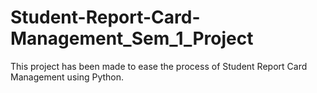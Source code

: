 # Student-Report-Card-Management_Sem_1_Project
This project has been made to ease the process of Student Report Card Management using Python.
